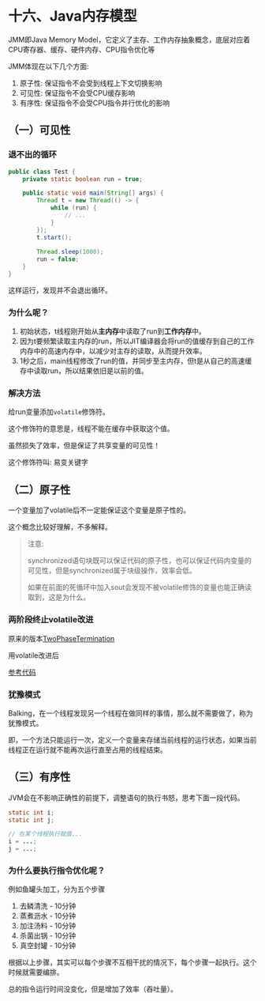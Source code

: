 # 十六、Java内存模型

JMM即Java Memory Model，它定义了主存、工作内存抽象概念，底层对应着CPU寄存器、缓存、硬件内存、CPU指令优化等

JMM体现在以下几个方面:
1. 原子性: 保证指令不会受到线程上下文切换影响
2. 可见性: 保证指令不会受CPU缓存影响
3. 有序性: 保证指令不会受CPU指令并行优化的影响

## （一）可见性

### 退不出的循环

```java
public class Test {
    private static boolean run = true;

    public static void main(String[] args) {
        Thread t = new Thread(() -> {
            while (run) {
                // ...
            }
        });
        t.start();
        
        Thread.sleep(1000);
        run = false;
    }
}
```

这样运行，发现并不会退出循环。

### 为什么呢？
1. 初始状态，t线程刚开始从**主内存**中读取了run到**工作内存**中。
2. 因为t要频繁读取主内存的run，所以JIT编译器会将run的值缓存到自己的工作内存中的高速内存中，以减少对主存的读取，从而提升效率。
3. 1秒之后，main线程修改了run的值，并同步至主内存，但t是从自己的高速缓存中读取run，所以结果依旧是以前的值。

### 解决方法

给run变量添加`volatile`修饰符。

这个修饰符的意思是，线程不能在缓存中获取这个值。

虽然损失了效率，但是保证了共享变量的可见性！

这个修饰符叫: 易变关键字

## （二）原子性

一个变量加了volatile后不一定能保证这个变量是原子性的。

这个概念比较好理解，不多解释。

> 注意:
> 
> synchronized语句块既可以保证代码的原子性，也可以保证代码内变量的可见性，但是synchronized属于块级操作，效率会低。
> 
> 如果在前面的死循环中加入sout会发现不被volatile修饰的变量也能正确读取到，这是为什么。

### 两阶段终止volatile改进

原来的版本[TwoPhaseTermination](../../17-TestInterrupt/src/TestTwoPhaseTermination.java)

用volatile改进后

[参考代码](../../29-TwoPhaseTermination)

### 犹豫模式

Balking，在一个线程发现另一个线程在做同样的事情，那么就不需要做了，称为犹豫模式。

即，一个方法只能运行一次，定义一个变量来存储当前线程的运行状态，如果当前线程正在运行就不能再次运行直至占用的线程结束。

## （三）有序性

JVM会在不影响正确性的前提下，调整语句的执行书怒，思考下面一段代码。

```java
static int i;
static int j;

// 在某个线程执行赋值...
i = ...;
j = ...;
```

### 为什么要执行指令优化呢？

例如鱼罐头加工，分为五个步骤

1. 去鳞清洗 - 10分钟
2. 蒸煮沥水 - 10分钟
3. 加注汤料 - 10分钟
4. 杀菌出锅 - 10分钟
5. 真空封罐 - 10分钟

根据以上步骤，其实可以每个步骤不互相干扰的情况下，每个步骤一起执行。这个时候就需要编排。

总的指令运行时间没变化，但是增加了效率（吞吐量）。


